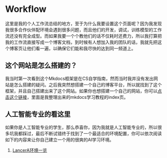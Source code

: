 # Workflow

这里是我的个人工作流总结的地方，至于为什么我要设置这个页面呢？因为我发现我很多合作伙伴配环境会遇到很多问题，而且他们的开发，调试，训练模型的工作流还没有完全成型。而如果我要一个个教他们的话不仅耗时还费力，所以我打算把我的工作流直接写成一个博客文档，到时候有人想加入我的团队的话，我就先把这个博客页让他们看一遍，以确保它们能和我尽快的达到同一频道上。

## 这个网站是怎么搭建的？

我当时第一次看到这个Mkdocs框架是在CS自学指南，然而当时我并没有发出网站是怎么搭建的疑问。之后我突然想搭建一个自己的博客平台，所以就找到了这个框架，并且自己搭建出来了这个网站。如果你也想搭建一个自己的网站，你可以[点击这个链接](mkdocs/index.md)，里面是我整理出来的mkdocs学习教程的index页。

## 人工智能专业的看这里

如果你是人工智能专业的学生，那么恭喜你，因为我就是人工智能专业的，所以很多坑我都踩过，最后不断试错终于找到了一个最适合的环境配置，你可以依次阅读如下的内容来让你自己建立一个用的很爽的AI学习环境。

1. [LancerA环境一览](../blog/posts/env-setup.md)